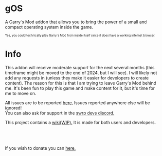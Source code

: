 # gOS
A Garry's Mod addon that allows you to bring the power of a small and compact operating system inside the game.

<sup><sub>Yes, you could technically play Garry's Mod from inside itself since it does have a working internet browser.</sub></sup>

# Info
This addon will receive moderate support for the next several months (this timeframe might be moved to the end of 2024, but I will see). I will likely not add any requests in (unless they make it easier for developers to create content). The reason for this is that I am trying to leave Garry's Mod behind me. It's been fun to play this game and make content for it, but it's time for me to move on.

All issues are to be reported [here.](https://github.com/niksacokica/datapad/issues) Issues reported anywhere else will be ignored!<br>
You can also ask for support in the [swrp devs discord.](https://swrp.dev/)

This project contains a [wiki(WIP).]() It is made for both users and developers.
<br><br><br><br><br>
If you wish to donate you can [here.](https://paypal.me/niksacokica)
